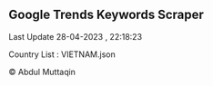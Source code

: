 

## Google Trends Keywords Scraper 
 
Last Update 28-04-2023 , 22:18:23

Country List :
VIETNAM.json



© Abdul Muttaqin 
